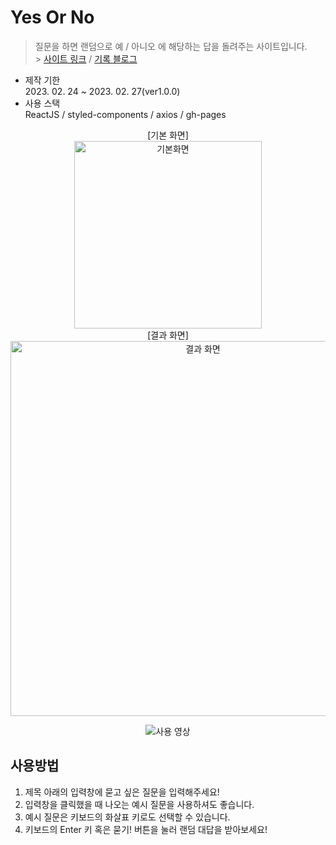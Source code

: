 # Yes Or No

> 질문을 하면 랜덤으로 예 / 아니오 에 해당하는 답을 돌려주는 사이트입니다.<br> > [사이트 링크](https://938938.github.io/yesorno/) / [기록 블로그](https://velog.io/@938938/Toy-YesOrNo-.1)

- 제작 기한<br> 2023. 02. 24 ~ 2023. 02. 27(ver1.0.0)
- 사용 스택<br>
  ReactJS / styled-components / axios / gh-pages

<center>
[기본 화면]<br>
<img width="300" alt="기본화면" src="https://user-images.githubusercontent.com/92746200/221403743-12f50e4f-a7e7-4c76-88a8-428bafff12f8.png">
<br>
[결과 화면]<br>
<img width="600" alt="결과 화면" src="https://user-images.githubusercontent.com/92746200/221403853-e7932efc-9f81-482c-b5e6-7b10f2524cc0.png">
<br>

![사용 영상](https://user-images.githubusercontent.com/92746200/232323087-2cd747fa-e35d-4117-8c36-14e8b9a2b8d9.gif)

</center>

## 사용방법
1. 제목 아래의 입력창에 묻고 싶은 질문을 입력해주세요!
2. 입력창을 클릭했을 때 나오는 예시 질문을 사용하셔도 좋습니다.
3. 예시 질문은 키보드의 화살표 키로도 선택할 수 있습니다.
4. 키보드의 Enter 키 혹은 묻기! 버튼을 눌러 랜덤 대답을 받아보세요!